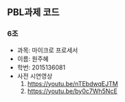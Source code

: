 PBL과제 코드
 --------------
 ### **6조**
 - 과목: 마이크로 프로세서
 - 이름: 원주혜
 - 학번: 2015136081
 - 사전 시연영상 
   1. https://youtu.be/nTEbdwqEJTM
   2. https://youtu.be/by0c7Wh5NcE
